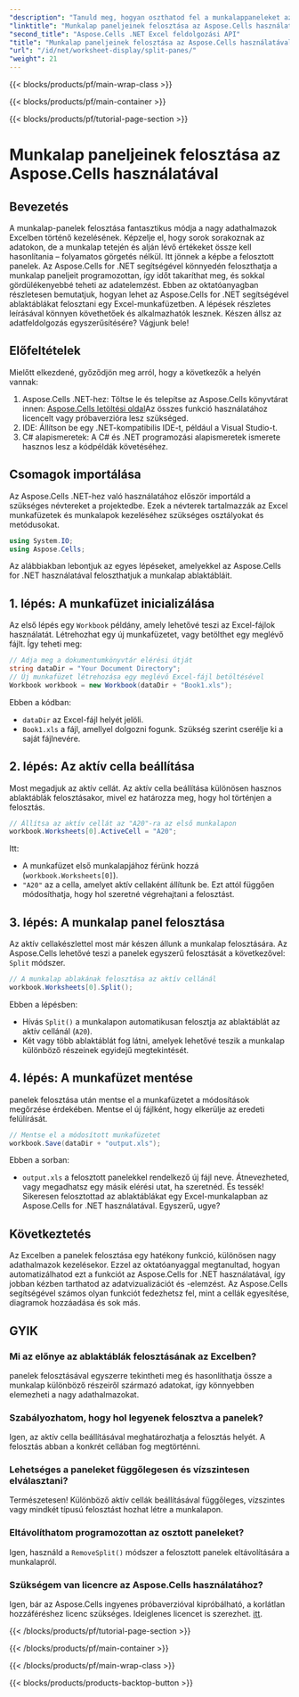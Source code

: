 ```yaml
---
"description": "Tanuld meg, hogyan oszthatod fel a munkalappaneleket az Aspose.Cells for .NET használatával egy lépésről lépésre szóló útmutatóban. Tökéletes a jobb adatelemzéshez és a nézetek testreszabásához."
"linktitle": "Munkalap paneljeinek felosztása az Aspose.Cells használatával"
"second_title": "Aspose.Cells .NET Excel feldolgozási API"
"title": "Munkalap paneljeinek felosztása az Aspose.Cells használatával"
"url": "/id/net/worksheet-display/split-panes/"
"weight": 21
---
```


{{< blocks/products/pf/main-wrap-class >}}

{{< blocks/products/pf/main-container >}}

{{< blocks/products/pf/tutorial-page-section >}}

# Munkalap paneljeinek felosztása az Aspose.Cells használatával

## Bevezetés
A munkalap-panelek felosztása fantasztikus módja a nagy adathalmazok Excelben történő kezelésének. Képzelje el, hogy sorok sorakoznak az adatokon, de a munkalap tetején és alján lévő értékeket össze kell hasonlítania – folyamatos görgetés nélkül. Itt jönnek a képbe a felosztott panelek. Az Aspose.Cells for .NET segítségével könnyedén feloszthatja a munkalap paneljeit programozottan, így időt takaríthat meg, és sokkal gördülékenyebbé teheti az adatelemzést.
Ebben az oktatóanyagban részletesen bemutatjuk, hogyan lehet az Aspose.Cells for .NET segítségével ablaktáblákat felosztani egy Excel-munkafüzetben. A lépések részletes leírásával könnyen követhetőek és alkalmazhatók lesznek. Készen állsz az adatfeldolgozás egyszerűsítésére? Vágjunk bele!
## Előfeltételek
Mielőtt elkezdené, győződjön meg arról, hogy a következők a helyén vannak:
1. Aspose.Cells .NET-hez: Töltse le és telepítse az Aspose.Cells könyvtárat innen: [Aspose.Cells letöltési oldal](https://releases.aspose.com/cells/net/)Az összes funkció használatához licencelt vagy próbaverzióra lesz szükséged.
2. IDE: Állítson be egy .NET-kompatibilis IDE-t, például a Visual Studio-t.
3. C# alapismeretek: A C# és .NET programozási alapismeretek ismerete hasznos lesz a kódpéldák követéséhez.
## Csomagok importálása
Az Aspose.Cells .NET-hez való használatához először importáld a szükséges névtereket a projektedbe. Ezek a névterek tartalmazzák az Excel munkafüzetek és munkalapok kezeléséhez szükséges osztályokat és metódusokat.
```csharp
using System.IO;
using Aspose.Cells;
```
Az alábbiakban lebontjuk az egyes lépéseket, amelyekkel az Aspose.Cells for .NET használatával feloszthatjuk a munkalap ablaktábláit.
## 1. lépés: A munkafüzet inicializálása
Az első lépés egy `Workbook` példány, amely lehetővé teszi az Excel-fájlok használatát. Létrehozhat egy új munkafüzetet, vagy betölthet egy meglévő fájlt. Így teheti meg:
```csharp
// Adja meg a dokumentumkönyvtár elérési útját
string dataDir = "Your Document Directory";
// Új munkafüzet létrehozása egy meglévő Excel-fájl betöltésével
Workbook workbook = new Workbook(dataDir + "Book1.xls");
```
Ebben a kódban:
- `dataDir` az Excel-fájl helyét jelöli.
- `Book1.xls` a fájl, amellyel dolgozni fogunk. Szükség szerint cserélje ki a saját fájlnevére.
## 2. lépés: Az aktív cella beállítása
Most megadjuk az aktív cellát. Az aktív cella beállítása különösen hasznos ablaktáblák felosztásakor, mivel ez határozza meg, hogy hol történjen a felosztás.
```csharp
// Állítsa az aktív cellát az "A20"-ra az első munkalapon
workbook.Worksheets[0].ActiveCell = "A20";
```
Itt:
- A munkafüzet első munkalapjához férünk hozzá (`workbook.Worksheets[0]`).
- `"A20"` az a cella, amelyet aktív cellaként állítunk be. Ezt attól függően módosíthatja, hogy hol szeretné végrehajtani a felosztást.
## 3. lépés: A munkalap panel felosztása
Az aktív cellakészlettel most már készen állunk a munkalap felosztására. Az Aspose.Cells lehetővé teszi a panelek egyszerű felosztását a következővel: `Split` módszer.
```csharp
// A munkalap ablakának felosztása az aktív cellánál
workbook.Worksheets[0].Split();
```
Ebben a lépésben:
- Hívás `Split()` a munkalapon automatikusan felosztja az ablaktáblát az aktív cellánál (`A20`).
- Két vagy több ablaktáblát fog látni, amelyek lehetővé teszik a munkalap különböző részeinek egyidejű megtekintését.
## 4. lépés: A munkafüzet mentése
panelek felosztása után mentse el a munkafüzetet a módosítások megőrzése érdekében. Mentse el új fájlként, hogy elkerülje az eredeti felülírását.
```csharp
// Mentse el a módosított munkafüzetet
workbook.Save(dataDir + "output.xls");
```
Ebben a sorban:
- `output.xls` a felosztott panelekkel rendelkező új fájl neve. Átnevezheted, vagy megadhatsz egy másik elérési utat, ha szeretnéd.
És tessék! Sikeresen felosztottad az ablaktáblákat egy Excel-munkalapban az Aspose.Cells for .NET használatával. Egyszerű, ugye?
## Következtetés
Az Excelben a panelek felosztása egy hatékony funkció, különösen nagy adathalmazok kezelésekor. Ezzel az oktatóanyaggal megtanultad, hogyan automatizálhatod ezt a funkciót az Aspose.Cells for .NET használatával, így jobban kézben tarthatod az adatvizualizációt és -elemzést. Az Aspose.Cells segítségével számos olyan funkciót fedezhetsz fel, mint a cellák egyesítése, diagramok hozzáadása és sok más.
## GYIK
### Mi az előnye az ablaktáblák felosztásának az Excelben?  
panelek felosztásával egyszerre tekintheti meg és hasonlíthatja össze a munkalap különböző részeiről származó adatokat, így könnyebben elemezheti a nagy adathalmazokat.
### Szabályozhatom, hogy hol legyenek felosztva a panelek?  
Igen, az aktív cella beállításával meghatározhatja a felosztás helyét. A felosztás abban a konkrét cellában fog megtörténni.
### Lehetséges a paneleket függőlegesen és vízszintesen elválasztani?  
Természetesen! Különböző aktív cellák beállításával függőleges, vízszintes vagy mindkét típusú felosztást hozhat létre a munkalapon.
### Eltávolíthatom programozottan az osztott paneleket?  
Igen, használd a `RemoveSplit()` módszer a felosztott panelek eltávolítására a munkalapról.
### Szükségem van licencre az Aspose.Cells használatához?  
Igen, bár az Aspose.Cells ingyenes próbaverzióval kipróbálható, a korlátlan hozzáféréshez licenc szükséges. Ideiglenes licencet is szerezhet. [itt](https://purchase.aspose.com/temporary-license/).


{{< /blocks/products/pf/tutorial-page-section >}}

{{< /blocks/products/pf/main-container >}}

{{< /blocks/products/pf/main-wrap-class >}}

{{< blocks/products/products-backtop-button >}}